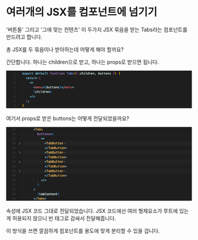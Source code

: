 # 여러개의 JSX를 컴포넌트에 넘기기

'버튼들' 그리고 '그에 맞는 컨텐츠' 이 두가지 JSX 묶음을 받는 Tabs라는 컴포넌트를 만드려고 합니다. 

총 JSX를 두 묶음이나 받아하는데 어떻게 해야 할까요?

간단합니다. 하나는 children으로 받고, 하나는 props로 받으면 됩니다.

![Tabs 컴포넌트 내부](img/react18_1.png)

여기서 props로 받은 buttons는 어떻게 전달되었을까요?

![Tabs 컴포넌트 사용할 때](img/react18_2.png)

속성에 JSX 코드 그대로 전달되었습니다. JSX 코드에선 여러 형제요소가 루트에 있는게 허용되지 않으니 빈 태그로 감싸서 전달해줍니다.

이 방식을 쓰면 깔끔하게 컴포넌트를 용도에 맞게 분리할 수 있을 겁니다.

<br/>